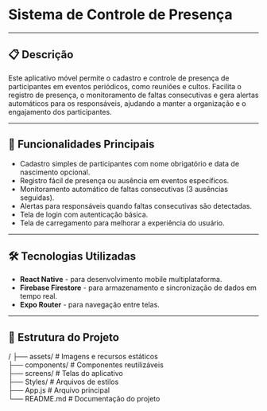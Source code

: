 # Sistema de Controle de Presença

---

## 📋 Descrição

Este aplicativo móvel permite o cadastro e controle de presença de participantes em eventos periódicos, como reuniões e cultos. Facilita o registro de presença, o monitoramento de faltas consecutivas e gera alertas automáticos para os responsáveis, ajudando a manter a organização e o engajamento dos participantes.

---

## 🚀 Funcionalidades Principais

- Cadastro simples de participantes com nome obrigatório e data de nascimento opcional.  
- Registro fácil de presença ou ausência em eventos específicos.  
- Monitoramento automático de faltas consecutivas (3 ausências seguidas).  
- Alertas para responsáveis quando faltas consecutivas são detectadas.  
- Tela de login com autenticação básica.  
- Tela de carregamento para melhorar a experiência do usuário.  

---

## 🛠 Tecnologias Utilizadas

- **React Native** - para desenvolvimento mobile multiplataforma.  
- **Firebase Firestore** - para armazenamento e sincronização de dados em tempo real.  
- **Expo Router** - para navegação entre telas.  

---

## 📂 Estrutura do Projeto
/
├── assets/             # Imagens e recursos estáticos  
├── components/         # Componentes reutilizáveis  
├── screens/            # Telas do aplicativo  
├── Styles/             # Arquivos de estilos  
├── App.js              # Arquivo principal  
└── README.md           # Documentação do projeto  
